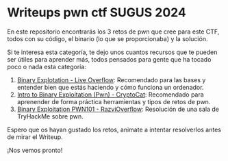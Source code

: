 # Writeups pwn ctf SUGUS 2024

En este repositorio encontrarás los 3 retos de pwn que cree para este CTF, todos con su código, el binario (lo que se proporcionaba) y la solución.

Si te interesa esta categoría, te dejo unos cuantos recursos que te pueden ser útiles para aprender más, todos pensados para gente que ha tocado poco o nada esta categoría:
1. [Binary Explotation - Live Overflow](https://www.youtube.com/playlist?list=PLhixgUqwRTjxglIswKp9mpkfPNfHkzyeN): Recomendado para las bases y entender bien que estás haciendo y cómo funciona un ordenador.
2. [Intro to Binary Exploitation (Pwn) - CryptoCat](https://www.youtube.com/playlist?list=PLHUKi1UlEgOIc07Rfk2Jgb5fZbxDPec94): Recomendado para aprenender de forma práctica herramientas y tipos de retos de pwn.
3. [ Binary Exploitation PWN101 - RazviOverflow](https://www.youtube.com/playlist?list=PLchBW5mYosh_F38onTyuhMTt2WGfY-yr7): Resolución de una sala de TryHackMe sobre pwn.

Espero que os hayan gustado los retos, animate a intentar resolverlos antes de mirar el Writeup.

¡Nos vemos pronto!
